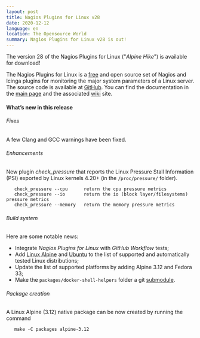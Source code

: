 ```yaml
---
layout: post
title: Nagios Plugins for Linux v28
date: 2020-12-12
language: en
location: The Opensource World
summary: Nagios Plugins for Linux v28 is out!
---
```


The version 28 of the Nagios Plugins for Linux ("*Alpine Hike*") is available
for download!

The Nagios Plugins for Linux is a
[free](https://github.com/madrisan/nagios-plugins-linux/blob/master/COPYING)
and open source set of Nagios and Icinga plugins for monitoring the major system parameters of a
Linux server. The source code is available at
[GitHub](https://github.com/madrisan/nagios-plugins-linux/releases/).
You can find the documentation in the
[main page](https://github.com/madrisan/nagios-plugins-linux) and the associated
[wiki](https://github.com/madrisan/nagios-plugins-linux/wiki) site.

#### What’s new in this release

###### Fixes

A few Clang and GCC warnings have been fixed.

###### Enhancements

New plugin *check_pressure* that reports the Linux Pressure Stall Information (PSI) exported by Linux kernels 4.20+ (in the `/proc/pressure/` folder).

       check_pressure --cpu      return the cpu pressure metrics
       check_pressure --io       return the io (block layer/filesystems) pressure metrics
       check_pressure --memory   return the memory pressure metrics

###### Build system

Here are some notable news:

 * Integrate *Nagios Plugins for Linux* with *GitHub Workflow* tests;
 * Add [Linux Alpine](https://alpinelinux.org/) and [Ubuntu](https://ubuntu.com/)
   to the list of supported and automatically tested Linux distributions;
 * Update the list of supported platforms by adding Alpine 3.12 and Fedora 33;
 * Make the `packages/docker-shell-helpers` folder a git
   [submodule](https://github.com/madrisan/docker-shell-helpers).

###### Package creation

A Linux Alpine (3.12) native package can be now created by running the command

       make -C packages alpine-3.12
